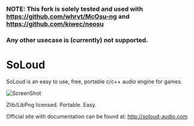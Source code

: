 ### NOTE: This fork is solely tested and used with https://github.com/whrvt/McOsu-ng and https://github.com/kiwec/neosu
### Any other usecase is (currently) not supported.

SoLoud
======

SoLoud is an easy to use, free, portable c/c++ audio engine for games.

![ScreenShot](https://raw.github.com/whrvt/neoloud/master/soloud.png)

Zlib/LibPng licensed. Portable. Easy.

Official site with documentation can be found at:
 http://soloud-audio.com
